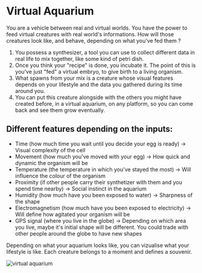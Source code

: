 # Virtual Aquarium

You are a vehicle between real and virtual worlds. You have the power to feed virtual creatures with real world's informations. How will those creatures look like, and behave, depending on what you've fed them ? 

1. You possess a synthesizer, a tool you can use to collect different data in real life to mix together, like some kind of petri dish. 
2. Once you think your "recipe" is done, you incubate it. The point of this is you've just "fed" a virtual embryo, to give birth to a living organism. 
3. What spawns from your mix is a creature whose visual features depends on your lifestyle and the data you gathered during its time around you. 
4. You can put this creature alongside with the others you might have created before, in a virtual aquarium, on any platform, so you can come back and see them grow eventually.

## Different features depending on the inputs:

- Time (how much time you wait until you decide your egg is ready) -> Visual complexity of the cell
- Movement (how much you've moved with your egg) -> How quick and dynamic the organism will be
- Temperature (the temperature in which you've stayed the most) -> Will influence the colour of the organism
- Proximity (if other people carry their synthetizer with them and you spend time nearby) -> Social instinct in the aquarium
- Humidity (how much have you been exposed to water) -> Sharpness of the shape
- Electromagnetism (how much have you been exposed to electricity) -> Will define how agitated your organism will be
- GPS signal (where you live in the globe) -> Depending on which area you live, maybe it's initial shape will be different. You could trade with other people around the globe to have new shapes


Depending on what your aquarium looks like, you can vizualise what your lifestyle is like. Each creature belongs to a moment and defines a souvenir. 

![virtual aquarium ](https://user-images.githubusercontent.com/116265979/205507124-65e81bdc-7808-4e21-ad0d-d49108d094c1.jpg)

